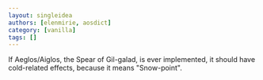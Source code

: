 ```yaml
---
layout: singleidea
authors: [elenmirie, aosdict]
category: [vanilla]
tags: []
---
```

If Aeglos/Aiglos, the Spear of Gil-galad, is ever implemented, it should have cold-related effects, because it means "Snow-point".

